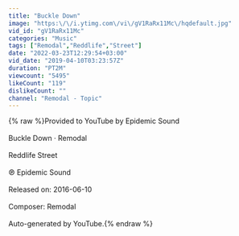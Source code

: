 ```yaml
---
title: "Buckle Down"
image: "https:\/\/i.ytimg.com\/vi\/gV1RaRx11Mc\/hqdefault.jpg"
vid_id: "gV1RaRx11Mc"
categories: "Music"
tags: ["Remodal","Reddlife","Street"]
date: "2022-03-23T12:29:54+03:00"
vid_date: "2019-04-10T03:23:57Z"
duration: "PT2M"
viewcount: "5495"
likeCount: "119"
dislikeCount: ""
channel: "Remodal - Topic"
---
```

{% raw %}Provided to YouTube by Epidemic Sound<br /><br />Buckle Down · Remodal<br /><br />Reddlife Street<br /><br />℗ Epidemic Sound<br /><br />Released on: 2016-06-10<br /><br />Composer: Remodal<br /><br />Auto-generated by YouTube.{% endraw %}
